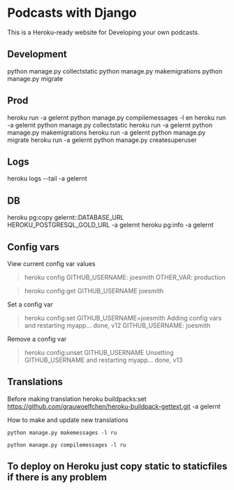 # Podcasts with Django

This is a Heroku-ready website for Developing your own podcasts.


## Development

python manage.py collectstatic
python manage.py makemigrations
python manage.py migrate

## Prod

heroku run -a gelernt python manage.py compilemessages -l en
heroku run -a gelernt python manage.py collectstatic
heroku run -a gelernt python manage.py makemigrations
heroku run -a gelernt python manage.py migrate
heroku run -a gelernt python manage.py createsuperuser

## Logs

heroku logs --tail -a gelernt

## DB

heroku pg:copy gelernt::DATABASE_URL HEROKU_POSTGRESQL_GOLD_URL -a gelernt
heroku pg:info -a gelernt


## Config vars

View current config var values

> heroku config
> GITHUB_USERNAME: joesmith
> OTHER_VAR: production

> heroku config:get GITHUB_USERNAME
> joesmith

Set a config var

> heroku config:set GITHUB_USERNAME=joesmith
> Adding config vars and restarting myapp... done, v12
> GITHUB_USERNAME: joesmith

Remove a config var

> heroku config:unset GITHUB_USERNAME
> Unsetting GITHUB_USERNAME and restarting myapp... done, v13

## Translations


Before making translation
heroku buildpacks:set https://github.com/grauwoelfchen/heroku-buildpack-gettext.git -a gelernt

How to make and update new translations

    python manage.py makemessages -l ru

    python manage.py compilemessages -l ru


## To deploy on Heroku just copy static to staticfiles if there is any problem
